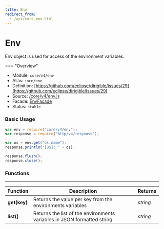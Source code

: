 ```yaml
---
title: Env
redirect_from:
  - /api/core_env.html
---
```


Env
===

Env object is used for access of the environment variables.

=== "Overview"
- Module: `core/v4/env`
- Alias: `core/env`
- Definition: [https://github.com/eclipse/dirigible/issues/29](https://github.com/eclipse/dirigible/issues/29)
- Source: [/core/v4/env.js](https://github.com/dirigiblelabs/api-core/blob/master/core/v4/env.js)
- Facade: [EnvFacade](https://github.com/eclipse/dirigible/blob/master/api/api-facade/api-core/src/main/java/org/eclipse/dirigible/api/v3/core/EnvFacade.java)
- Status: `stable`

### Basic Usage

```javascript
var env = require("core/v4/env");
var response = require("http/v4/response");

var os = env.get("os.name");
response.println("[OS]: " + os);

response.flush();
response.close();
```

### Functions

---

Function     | Description | Returns
------------ | ----------- | --------
**get(key)**   | Returns the value per key from the environments variables | *string*
**list()**   | Returns the list of the environments variables in JSON formatted string | *string*
